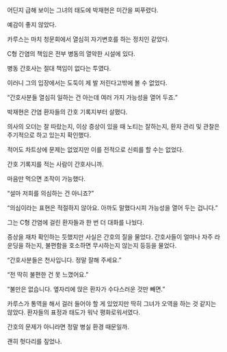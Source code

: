 어딘지 급해 보이는 그녀의 태도에 박재현은 미간을 찌푸렸다.

예감이 좋지 않았다.

카루스는 마치 청문회에서 열심히 자기변호를 하는 정치인 같았다.

C형 간염의 책임은 전부 병동의 열악한 시설에 있다.

병동 간호사는 절대 책임이 없다는 투였다.

이러니 그의 입장에서는 도둑이 제 발 저린다고밖에 볼 수 없었다.

“간호사분들 열심히 일하는 건 아는데 여러 가지 가능성을 열어 두죠.”

박재현은 간염 환자들의 간호 기록지부터 살폈다.

의사의 오더는 잘 따랐는지, 이상 증상이 있을 때 노티는 잘하는지, 환자 관리 및 관찰은 주기적으로 하고 있는지 확인했다.

적어도 차트상에 문제는 없었지만 이를 전적으로 신뢰를 할 수는 없었다.

간호 기록지를 적는 사람이 간호사니까.

마음만 먹으면 조작이 가능했다.

“설마 저희를 의심하는 건 아니죠?”

“의심이라는 표현은 적절하지 않아요. 아까도 말했다시피 가능성을 열어 두는 겁니다.”

그는 C형 간염에 걸린 환자들과 한 번 더 대화를 나눴다.

증상을 재차 확인하는 듯했지만 사실은 간호의 질을 물었다. 간호사들이 얼마나 자주 라운딩을 하는지, 불편함을 호소하면 무시하는지 않는지 등등을 물었다.

“간호사분들은 천사입니다. 정말 잘해 주세요.”

“전 딱히 불편한 건 못 느꼈어요.”

“불만은 없습니다. 옆자리에 앉은 환자가 수다스러운 것만 빼면.”

카루스가 통역을 해서 걸러 들어야 할 게 있었지만 딱히 그녀가 오역을 하는 것 같지는 않았다. 환자들의 표정과 태도가 워낙 평화로워서였다.

간호의 문제가 아니라면 정말 병실 환경 때문일까.

괜히 헛다리를 짚었나.